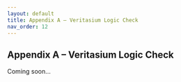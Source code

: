 ```yaml
---
layout: default
title: Appendix A – Veritasium Logic Check
nav_order: 12
---
```

## Appendix A – Veritasium Logic Check

Coming soon…